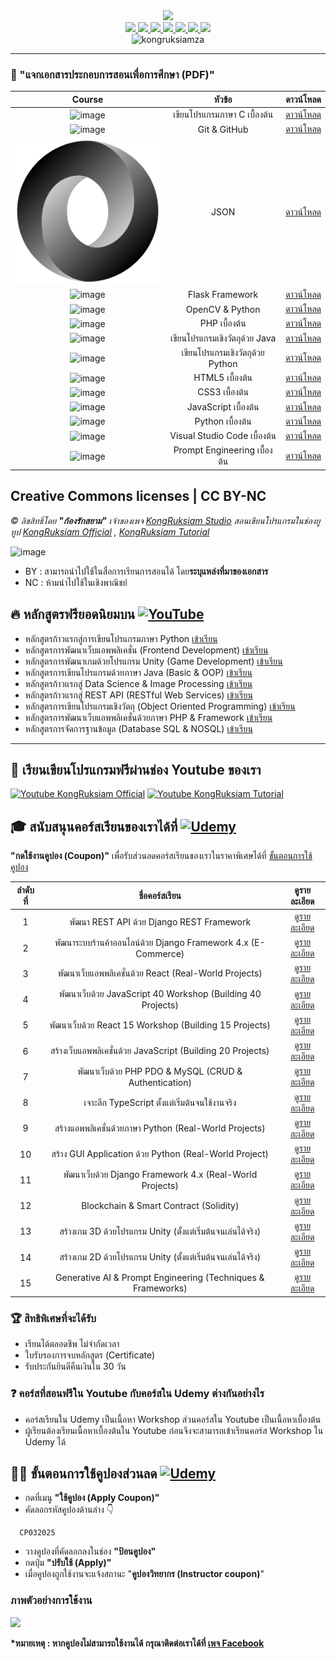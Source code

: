 <div id="header" align="center">
  <img src="https://github.com/kongruksiamza/ebook-for-education/blob/af8fed5f641a54466c2ae9c4d4dd0275a820cfda/learning.gif" width="200"/>
</div>
<div id="badges" align="center">
  <a href="https://www.facebook.com/KongRuksiamTutorial" target="_blank">
    <img src="https://img.shields.io/badge/Facebook-1877F2?style=for-the-badge&logo=facebook&logoColor=white"/>
  </a>
  <a href="https://www.youtube.com/@KongRuksiamOfficial" target="_blank">
    <img src="https://img.shields.io/badge/YouTube-FF0000?style=for-the-badge&logo=youtube&logoColor=white"/>
  </a>
    <a href="https://www.udemy.com/user/kong-ruksiam/" target="_blank">
    <img src="https://img.shields.io/badge/Udemy-A435F0?style=for-the-badge&logo=Udemy&logoColor=white"/>
  </a>
  <a href="https://www.youtube.com/@KongRuksiamOfficial/store" target="_blank">
    <img src="https://img.shields.io/badge/Shopee-EE4D2D?style=for-the-badge&logo=Shopee&logoColor=white"/>
  </a>
  <a href="https://medium.com/@kongruksiam" target="_blank">
    <img src="https://img.shields.io/badge/Medium-12100E?style=for-the-badge&logo=medium&logoColor=white"/>
  </a>
  <a href="https://codepen.io/kongruksiamstudio" target="_blank">
    <img src="https://img.shields.io/badge/Codepen-000000?style=for-the-badge&logo=codepen&logoColor=white"/>
  </a>
  <a href="https://www.tiktok.com/@kongruksiamstudio" target="_blank">
    <img src="https://img.shields.io/badge/TikTok-000000?style=for-the-badge&logo=tiktok&logoColor=white"/>
  </a>
  <br>
  <img src="https://komarev.com/ghpvc/?username=kongruksiamza&style=flat-square&color=blue" alt="kongruksiamza"/>
</div>

--- 
### 📄 "แจกเอกสารประกอบการสอนเพื่อการศึกษา (PDF)" 

|Course| หัวข้อ | ดาวน์โหลด|
|:----:|:------------------------:|:----:|
|![image](https://skillicons.dev/icons?i=c)|   เขียนโปรแกรมภาษา C เบื้องต้น| [ดาวน์โหลด](https://github.com/kongruksiamza/ebook-for-education/tree/4fb6e9abf101bda015ba0213d6817bfcdba01807/%E0%B9%80%E0%B8%82%E0%B8%B5%E0%B8%A2%E0%B8%99%E0%B9%82%E0%B8%9B%E0%B8%A3%E0%B9%81%E0%B8%81%E0%B8%A3%E0%B8%A1%E0%B8%A0%E0%B8%B2%E0%B8%A9%E0%B8%B2%20C%20%E0%B9%80%E0%B8%9A%E0%B8%B7%E0%B9%89%E0%B8%AD%E0%B8%87%E0%B8%95%E0%B9%89%E0%B8%99) |
|![image](https://skillicons.dev/icons?i=git)|   Git & GitHub      | [ดาวน์โหลด](https://github.com/kongruksiamza/ebook-for-education/tree/4fb6e9abf101bda015ba0213d6817bfcdba01807/Git%20%26%20GitHub%20%E0%B9%80%E0%B8%9A%E0%B8%B7%E0%B9%89%E0%B8%AD%E0%B8%87%E0%B8%95%E0%B9%89%E0%B8%99) |
|![image](https://github.com/devicons/devicon/blob/master/icons/json/json-original.svg)|   JSON       | [ดาวน์โหลด](https://github.com/kongruksiamza/ebook-for-education/tree/4fb6e9abf101bda015ba0213d6817bfcdba01807/JSON%20%E0%B9%80%E0%B8%9A%E0%B8%B7%E0%B9%89%E0%B8%AD%E0%B8%87%E0%B8%95%E0%B9%89%E0%B8%99) |
|![image](https://skillicons.dev/icons?i=flask)|   Flask Framework       | [ดาวน์โหลด](https://github.com/kongruksiamza/ebook-for-education/tree/main/Flask%20Framework%20%E0%B9%80%E0%B8%9A%E0%B8%B7%E0%B9%89%E0%B8%AD%E0%B8%87%E0%B8%95%E0%B9%89%E0%B8%99) |
|![image](https://skillicons.dev/icons?i=opencv)|   OpenCV & Python        | [ดาวน์โหลด](https://github.com/kongruksiamza/ebook-for-education/tree/main/OpenCV%20%26%20Python%20%E0%B8%AA%E0%B8%B3%E0%B8%AB%E0%B8%A3%E0%B8%B1%E0%B8%9A%E0%B8%81%E0%B8%B2%E0%B8%A3%E0%B8%9B%E0%B8%A3%E0%B8%B0%E0%B8%A1%E0%B8%A7%E0%B8%A5%E0%B8%9C%E0%B8%A5%E0%B8%A0%E0%B8%B2%E0%B8%9E%20(Image%20Processing)) |
|![image](https://skillicons.dev/icons?i=php)|   PHP เบื้องต้น       | [ดาวน์โหลด](https://github.com/kongruksiamza/ebook-for-education/tree/4fb6e9abf101bda015ba0213d6817bfcdba01807/PHP%20%E0%B9%80%E0%B8%9A%E0%B8%B7%E0%B9%89%E0%B8%AD%E0%B8%87%E0%B8%95%E0%B9%89%E0%B8%99) |
|![image](https://skillicons.dev/icons?i=java)|   เขียนโปรแกรมเชิงวัตถุด้วย Java       | [ดาวน์โหลด](https://github.com/kongruksiamza/ebook-for-education/tree/4fb6e9abf101bda015ba0213d6817bfcdba01807/%E0%B9%80%E0%B8%82%E0%B8%B5%E0%B8%A2%E0%B8%99%E0%B9%82%E0%B8%9B%E0%B8%A3%E0%B9%81%E0%B8%81%E0%B8%A3%E0%B8%A1%E0%B9%80%E0%B8%8A%E0%B8%B4%E0%B8%87%E0%B8%A7%E0%B8%B1%E0%B8%95%E0%B8%96%E0%B8%B8%E0%B8%94%E0%B9%89%E0%B8%A7%E0%B8%A2%20Java) |
|![image](https://skillicons.dev/icons?i=python&theme=light)|   เขียนโปรแกรมเชิงวัตถุด้วย Python       | [ดาวน์โหลด](https://github.com/kongruksiamza/ebook-for-education/tree/c3ea286246b436b1e96ddcfd8fc838a4c6ee849a/%E0%B9%80%E0%B8%82%E0%B8%B5%E0%B8%A2%E0%B8%99%E0%B9%82%E0%B8%9B%E0%B8%A3%E0%B9%81%E0%B8%81%E0%B8%A3%E0%B8%A1%E0%B9%80%E0%B8%8A%E0%B8%B4%E0%B8%87%E0%B8%A7%E0%B8%B1%E0%B8%95%E0%B8%96%E0%B8%B8%E0%B8%94%E0%B9%89%E0%B8%A7%E0%B8%A2%20Python) |
|![image](https://skillicons.dev/icons?i=html)|   HTML5 เบื้องต้น        | [ดาวน์โหลด](https://github.com/kongruksiamza/ebook-for-education/tree/main/%E0%B8%9E%E0%B8%B7%E0%B9%89%E0%B8%99%E0%B8%90%E0%B8%B2%E0%B8%99%20HTML%20%2CCSS%20%2C%20JavaScript) |
|![image](https://skillicons.dev/icons?i=css)|   CSS3 เบื้องต้น        | [ดาวน์โหลด](https://github.com/kongruksiamza/ebook-for-education/tree/main/%E0%B8%9E%E0%B8%B7%E0%B9%89%E0%B8%99%E0%B8%90%E0%B8%B2%E0%B8%99%20HTML%20%2CCSS%20%2C%20JavaScript) |
|![image](https://skillicons.dev/icons?i=js)|   JavaScript เบื้องต้น        | [ดาวน์โหลด](https://github.com/kongruksiamza/ebook-for-education/tree/main/%E0%B8%9E%E0%B8%B7%E0%B9%89%E0%B8%99%E0%B8%90%E0%B8%B2%E0%B8%99%20HTML%20%2CCSS%20%2C%20JavaScript) |
|![image](https://skillicons.dev/icons?i=python)|   Python เบื้องต้น        | [ดาวน์โหลด](https://github.com/kongruksiamza/ebook-for-education/tree/e5e2ae3983a139c6a272591ce6edcee79283773f/%E0%B9%80%E0%B8%82%E0%B8%B5%E0%B8%A2%E0%B8%99%E0%B9%82%E0%B8%9B%E0%B8%A3%E0%B9%81%E0%B8%81%E0%B8%A3%E0%B8%A1%E0%B8%A0%E0%B8%B2%E0%B8%A9%E0%B8%B2%20Python%20(%E0%B8%AD%E0%B8%B1%E0%B8%9B%E0%B9%80%E0%B8%94%E0%B8%95%E0%B8%A5%E0%B9%88%E0%B8%B2%E0%B8%AA%E0%B8%B8%E0%B8%94)) |
|![image](https://skillicons.dev/icons?i=vscode)|   Visual Studio Code เบื้องต้น        | [ดาวน์โหลด](https://github.com/kongruksiamza/ebook-for-education/tree/9134664c2ebeb5240611da258bca06d286fbf4d6/Visual%20Studio%20Code%20%E0%B9%80%E0%B8%9A%E0%B8%B7%E0%B9%89%E0%B8%AD%E0%B8%87%E0%B8%95%E0%B9%89%E0%B8%99) |
|![image](https://github.com/kongruksiamza/ebook-for-education/blob/main/assets/ChatGPT50.svg)|   Prompt Engineering เบื้องต้น        | [ดาวน์โหลด](https://github.com/kongruksiamza/ebook-for-education/tree/main/Generative%20AI%20%26%20Prompt%20Engineering) |

## Creative Commons licenses | CC BY-NC 
*©︎ ลิขสิทธิ์โดย __"ก้องรักสยาม"__ เจ้าของเพจ [KongRuksiam Studio](https://www.facebook.com/KongRuksiamTutorial) สอนเขียนโปรแกรมในช่องยูทูป [KongRuksiam Official](https://www.youtube.com/@KongRuksiamOfficial) , [KongRuksiam Tutorial](https://www.youtube.com/@KongRuksiamTutorial)*

![image](https://mirrors.creativecommons.org/presskit/buttons/88x31/png/by-nc.png)
- BY : สามารถนำไปใช้ในสื่อการเรียนการสอนได้ โดย**ระบุแหล่งที่มาของเอกสาร**
- NC : ห้ามนำไปใช้ในเชิงพาณิชย์

## 🔥 หลักสูตรฟรียอดนิยมบน [![YouTube](https://img.shields.io/badge/YouTube-%23FF0000.svg?logo=YouTube&logoColor=white)](https://www.youtube.com/@KongRuksiamOfficial/courses)
- หลักสูตรก้าวแรกสู่การเขียนโปรแกรมภาษา Python [เข้าเรียน](https://www.youtube.com/playlist?list=PLltVQYLz1BMBe14u-5pxxEsbJSbdxd1Vs)
- หลักสูตรการพัฒนาเว็บแอพพลิเคชั่น (Frontend Development) [เข้าเรียน](https://www.youtube.com/playlist?list=PLltVQYLz1BMDLxLEWmPuTUGLpG1g_yCEK)
- หลักสูตรการพัฒนาเกมด้วยโปรแกรม Unity (Game Development) [เข้าเรียน](https://www.youtube.com/playlist?list=PLltVQYLz1BMD6PnzJ9f9xQuNPZsn3Bygh)
- หลักสูตรการเขียนโปรแกรมด้วยภาษา Java (Basic & OOP) [เข้าเรียน](https://www.youtube.com/playlist?list=PLltVQYLz1BMBBx2Vmt-MBz5LphASGNH-M)
- หลักสูตรก้าวแรกสู่ Data Science & Image Processing [เข้าเรียน](https://www.youtube.com/playlist?list=PLltVQYLz1BMAfoyy1jNLCwWsJKTrbwdWQ)
- หลักสูตรก้าวแรกสู่ REST API (RESTful Web Services) [เข้าเรียน](https://www.youtube.com/playlist?list=PLltVQYLz1BMCcCEBCgCI9n5_fE0UTgPH-)
- หลักสูตรการเขียนโปรแกรมเชิงวัตถุ (Object Oriented Programming) [เข้าเรียน](https://www.youtube.com/playlist?list=PLltVQYLz1BMCPZeD7lYqe8LJsOhnkP5BO)
- หลักสูตรการพัฒนาเว็บแอพพลิเคชั่นด้วยภาษา PHP & Framework [เข้าเรียน](https://www.youtube.com/playlist?list=PLltVQYLz1BMAex6QuPHmrmodslu_OyT5Y)
- หลักสูตรการจัดการฐานข้อมูล (Database SQL & NOSQL) [เข้าเรียน](https://www.youtube.com/playlist?list=PLltVQYLz1BMB9nomnrECunG11vI5pC-af)

---

## 👋 เรียนเขียนโปรแกรมฟรีผ่านช่อง Youtube ของเรา
[![Youtube KongRuksiam Official](https://youtube-stats-card.vercel.app/api?channelid=UCQ1r_4x-P-fETLIU4pqf98w&theme=dark&layout=extruded)](https://www.youtube.com/@KongRuksiamOfficial)
[![Youtube KongRuksiam Tutorial](https://youtube-stats-card.vercel.app/api?channelid=UCB6eDEzpqpiaZnDMzoje57Q&theme=algolia&layout=extruded)](https://www.youtube.com/@KongRuksiamTutorial)


## 🎓 สนับสนุนคอร์สเรียนของเราได้ที่ [![Udemy](https://img.shields.io/badge/Udemy-A435F0?logo=udemy&logoColor=fff)](https://www.udemy.com/user/kong-ruksiam/)
**"กดใช้งานคูปอง (Coupon)"** เพื่อรับส่วนลดคอร์สเรียนของเราในราคาพิเศษได้ที่ [ขั้นตอนการใช้คูปอง](#-ขั้นตอนการใช้คูปองส่วนลด-)

|ลำดับที่| ชื่อคอร์สเรียน | ดูรายละเอียด |
|:----:|:------------------------:|:----:|
|1|พัฒนา REST API ด้วย Django REST Framework           | [ดูรายละเอียด](https://www.udemy.com/course/rest-api-django-rest-framework/?referralCode=3E81004F9DAE23131BC4) |
|2|พัฒนาระบบร้านค้าออนไลน์ด้วย Django Framework 4.x (E-Commerce)    | [ดูรายละเอียด](https://www.udemy.com/course/django-framework-e-commerce/?referralCode=AFDB5F462F46815300C1) |
|3|พัฒนาเว็บแอพพลิเคชั่นด้วย React (Real-World Projects)     | [ดูรายละเอียด](https://www.udemy.com/course/react-real-world-projects/?referralCode=4095BDC9C216F318E37D)|
|4|พัฒนาเว็บด้วย JavaScript 40 Workshop (Building 40 Projects)     | [ดูรายละเอียด](https://www.udemy.com/course/javascript-30-workshop/?referralCode=E5EF637C90FC6B8A8E26)|
|5|พัฒนาเว็บด้วย React 15 Workshop (Building 15 Projects)     | [ดูรายละเอียด](https://www.udemy.com/course/react-15-workshop/?referralCode=840A73844805926E5A48)|
|6|สร้างเว็บแอพพลิเคชั่นด้วย JavaScript (Building 20 Projects)     | [ดูรายละเอียด](https://www.udemy.com/course/javascript-building-20-projects/?referralCode=938570689EA33E12823C)|
|7|พัฒนาเว็บด้วย PHP PDO & MySQL (CRUD & Authentication)     | [ดูรายละเอียด](https://www.udemy.com/course/php-pdo-mysql-crud/?referralCode=03E8B0ED8C7AC9835947)|
|8|เจาะลึก TypeScript ตั้งแต่เริ่มต้นจนใช้งานจริง     | [ดูรายละเอียด](https://www.udemy.com/course/typescript-basic/?referralCode=DD00DDC52351C21861E3)|
|9|สร้างแอพพลิเคชั่นด้วยภาษา Python (Real-World Projects)    | [ดูรายละเอียด](https://www.udemy.com/course/python-real-world-projects/?referralCode=4D6784B6C4CF2CBB1892)|
|10|สร้าง GUI Application ด้วย Python (Real-World Project)     | [ดูรายละเอียด](https://www.udemy.com/course/python-gui-projects/?referralCode=CFE6A91D21C759EF13E1)|
|11|พัฒนาเว็บด้วย Django Framework 4.x (Real-World Projects)    | [ดูรายละเอียด](https://www.udemy.com/course/django-framework-real-world-projects/?referralCode=63ED08A516BE8C4A93F7)|
|12|Blockchain & Smart Contract (Solidity)     | [ดูรายละเอียด](https://www.udemy.com/course/blockchain-smart-contract/?referralCode=278229F9A1FD213EF855)|
|13|สร้างเกม 3D ด้วยโปรแกรม Unity (ตั้งแต่เริ่มต้นจนเล่นได้จริง)     | [ดูรายละเอียด](https://www.udemy.com/course/unity-3d-game/?referralCode=F02D3B6DC87F9D3CB1CB)|
|14|สร้างเกม 2D ด้วยโปรแกรม Unity (ตั้งแต่เริ่มต้นจนเล่นได้จริง)     | [ดูรายละเอียด](https://www.udemy.com/course/unity-2d-tutorial/?referralCode=D74E1D9AA819BAA65847)|
|15|Generative AI & Prompt Engineering (Techniques & Frameworks)     | [ดูรายละเอียด](https://www.udemy.com/course/generative-ai-prompt-engineering/?referralCode=41D734922792E6AF47B1)|

### 🏆 สิทธิพิเศษที่จะได้รับ
- เรียนได้ตลอดชีพ ไม่จำกัดเวลา
- ใบรับรองการจบหลักสูตร (Certificate)
- รับประกันยินดีคืนเงินใน 30 วัน

### ❓ คอร์สที่สอนฟรีใน Youtube กับคอร์สใน Udemy ต่างกันอย่างไร
- คอร์สเรียนใน Udemy เป็นเนื้อหา Workshop ส่วนคอร์สใน Youtube เป็นเนื้อหาเบื้องต้น
- ผู้เรียนต้องเรียนเนื้อหาเบื้องต้นใน Youtube ก่อนจึงจะสามารถเข้าเรียนคอร์ส Workshop ใน Udemy ได้

## 👨‍💻 ขั้นตอนการใช้คูปองส่วนลด [![Udemy](https://img.shields.io/badge/Udemy-A435F0?logo=udemy&logoColor=fff)](https://www.udemy.com/user/kong-ruksiam/)
- กดที่เมนู **"ใช้คูปอง (Apply Coupon)"**
- คัดลอกรหัสคูปองด้านล่าง 👇
```
  CP032025
```

- วางคูปองที่คัดลอกลงในช่อง **"ป้อนคูปอง"**
- กดปุ่ม **"ปรับใช้ (Apply)"**
- เมื่อคูปองถูกใช้งานจะแจ้งสถานะ "**คูปองวิทยากร (Instructor coupon)**"
### ภาพตัวอย่างการใช้งาน
<img src="https://github.com/kongruksiamza/ebook-for-education/blob/ecd4219f417176e6f354a975a07b79d2302999fd/coupon-art-update.PNG"/>

__*หมายเหตุ : หากคูปองไม่สามารถใช้งานได้ กรุณาติดต่อเราได้ที่ [เพจ Facebook](https://www.facebook.com/KongRuksiamTutorial/)__ 
